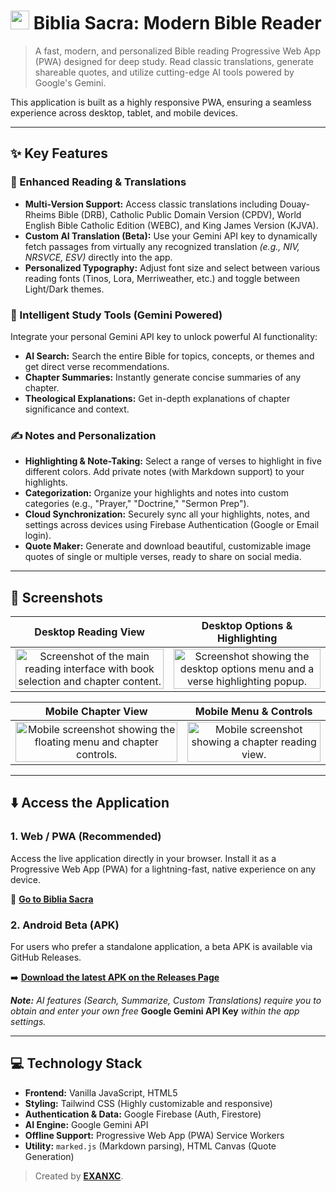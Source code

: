 # <img src="./icon.svg" width="30"> Biblia Sacra: Modern Bible Reader

> A fast, modern, and personalized Bible reading Progressive Web App (PWA) designed for deep study. Read classic translations, generate shareable quotes, and utilize cutting-edge AI tools powered by Google's Gemini.

This application is built as a highly responsive PWA, ensuring a seamless experience across desktop, tablet, and mobile devices.

---

## ✨ Key Features

### 📖 Enhanced Reading & Translations

*   **Multi-Version Support:** Access classic translations including Douay-Rheims Bible (DRB), Catholic Public Domain Version (CPDV), World English Bible Catholic Edition (WEBC), and King James Version (KJVA).
*   **Custom AI Translation (Beta):** Use your Gemini API key to dynamically fetch passages from virtually any recognized translation *(e.g., NIV, NRSVCE, ESV)* directly into the app.
*   **Personalized Typography:** Adjust font size and select between various reading fonts (Tinos, Lora, Merriweather, etc.) and toggle between Light/Dark themes.

### 🧠 Intelligent Study Tools (Gemini Powered)

Integrate your personal Gemini API key to unlock powerful AI functionality:
*   **AI Search:** Search the entire Bible for topics, concepts, or themes and get direct verse recommendations.
*   **Chapter Summaries:** Instantly generate concise summaries of any chapter.
*   **Theological Explanations:** Get in-depth explanations of chapter significance and context.

### ✍️ Notes and Personalization

*   **Highlighting & Note-Taking:** Select a range of verses to highlight in five different colors. Add private notes (with Markdown support) to your highlights.
*   **Categorization:** Organize your highlights and notes into custom categories (e.g., "Prayer," "Doctrine," "Sermon Prep").
*   **Cloud Synchronization:** Securely sync all your highlights, notes, and settings across devices using Firebase Authentication (Google or Email login).
*   **Quote Maker:** Generate and download beautiful, customizable image quotes of single or multiple verses, ready to share on social media.

---

## 📸 Screenshots

| Desktop Reading View | Desktop Options & Highlighting |
| :---: | :---: |
| <img src="./ss-pc1.jpg" alt="Screenshot of the main reading interface with book selection and chapter content." width="100%"> | <img src="./ss-pc2.jpg" alt="Screenshot showing the desktop options menu and a verse highlighting popup." width="100%"> |

| Mobile Chapter View | Mobile Menu & Controls |
| :---: | :---: |
| <img src="./ss-mobile.svg" alt="Mobile screenshot showing the floating menu and chapter controls." width="100%"> | <img src="./ss-mobile.jpg" alt="Mobile screenshot showing a chapter reading view." width="100%"> |

---

## ⬇️ Access the Application

### 1. Web / PWA (Recommended)

Access the live application directly in your browser. Install it as a Progressive Web App (PWA) for a lightning-fast, native experience on any device.

🔗 **[Go to Biblia Sacra](https://bibliasacra.web.app)**

### 2. Android Beta (APK)

For users who prefer a standalone application, a beta APK is available via GitHub Releases.

➡️ **[Download the latest APK on the Releases Page](https://github.com/YourUsername/YourRepoName/releases)**

***Note:*** *AI features (Search, Summarize, Custom Translations) require you to obtain and enter your own free* **Google Gemini API Key** *within the app settings.*

---

## 💻 Technology Stack

*   **Frontend:** Vanilla JavaScript, HTML5
*   **Styling:** Tailwind CSS (Highly customizable and responsive)
*   **Authentication & Data:** Google Firebase (Auth, Firestore)
*   **AI Engine:** Google Gemini API
*   **Offline Support:** Progressive Web App (PWA) Service Workers
*   **Utility:** `marked.js` (Markdown parsing), HTML Canvas (Quote Generation)

> Created by **[EXANXC](https://x.com/exanxc)**.
